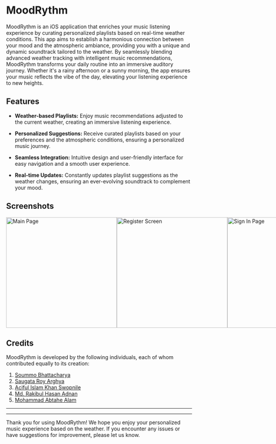 # MoodRythm

MoodRythm is an iOS application that enriches your music listening experience by curating personalized playlists based on real-time weather conditions. This app aims to establish a harmonious connection between your mood and the atmospheric ambiance, providing you with a unique and dynamic soundtrack tailored to the weather. By seamlessly blending advanced weather tracking with intelligent music recommendations, MoodRythm transforms your daily routine into an immersive auditory journey. Whether it's a rainy afternoon or a sunny morning, the app ensures your music reflects the vibe of the day, elevating your listening experience to new heights.

## Features

- **Weather-based Playlists:** Enjoy music recommendations adjusted to the current weather, creating an immersive listening experience.
  
- **Personalized Suggestions:** Receive curated playlists based on your preferences and the atmospheric conditions, ensuring a personalized music journey.

- **Seamless Integration:** Intuitive design and user-friendly interface for easy navigation and a smooth user experience.

- **Real-time Updates:** Constantly updates playlist suggestions as the weather changes, ensuring an ever-evolving soundtrack to complement your mood.

## Screenshots

<div style="display:flex;">
  <img src="screenshots/main_page.png" alt="Main Page" width="300"/>
  <img src="screenshots/sign_in.png" alt="Register Screen" width="300"/>
  <img src="screenshots/login.png" alt="Sign In Page" width="300"/>
  <img src="screenshots/register.png" alt="Log In" width="300"/>
  <img src="screenshots/weather_view.png" alt="Recycle View " width="300"/>
  <img src="screenshots/music_rec_back.png" alt="Dashboard" width="300"/>
  <img src="screenshots/music_player.png" alt="User Profile" width="300"/>
  <img src="screenshots/music_player2.png" alt="Update user profile" width="300"/>
</div>


## Credits

MoodRythm is developed by the following individuals, each of whom contributed equally to its creation:

1. [Soummo Bhattacharya](https://github.com/SoummoSsj)
2. [Saugata Roy Arghya](https://github.com/saugataroyarghya)
3. [Aciful Islam Khan Swopnile](https://github.com/Elin-powS)
4. [Md. Rakibul Hasan Adnan](https://github.com/RakibHasan106)
5. [Mohammad Abtahe Alam](https://github.com/Abtahe103)

---

---

Thank you for using MoodRythm! We hope you enjoy your personalized music experience based on the weather. If you encounter any issues or have suggestions for improvement, please let us know.

